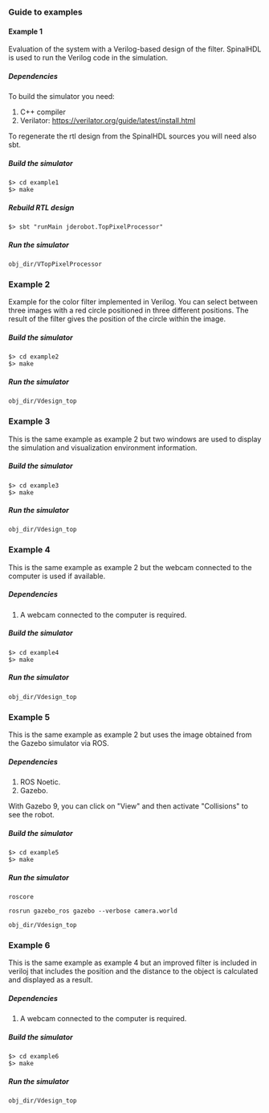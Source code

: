 ### Guide to examples

#### Example 1 
Evaluation of the system with a Verilog-based design of the filter. SpinalHDL is used to run the Verilog code in the simulation. 
##### Dependencies
To build the simulator you need:
1. C++ compiler
2. Verilator: https://verilator.org/guide/latest/install.html

To regenerate the rtl design from the SpinalHDL sources you will need also sbt.
##### Build the simulator
```
$> cd example1
$> make
```
##### Rebuild RTL design
```
$> sbt "runMain jderobot.TopPixelProcessor"
```
##### Run the simulator
```
obj_dir/VTopPixelProcessor
```

### Example 2
Example for the color filter implemented in Verilog. You can select between three images with a red circle positioned in three different positions. The result of the filter gives the position of the circle within the image.
##### Build the simulator
```
$> cd example2
$> make
```
##### Run the simulator
```
obj_dir/Vdesign_top
```

### Example 3
This is the same example as example 2 but two windows are used to display the simulation and visualization environment information.
##### Build the simulator
```
$> cd example3
$> make
```
##### Run the simulator
```
obj_dir/Vdesign_top
```

### Example 4
This is the same example as example 2 but the webcam connected to the computer is used if available.
##### Dependencies
1. A webcam connected to the computer is required.

##### Build the simulator
```
$> cd example4
$> make
```
##### Run the simulator
```
obj_dir/Vdesign_top
```

### Example 5
This is the same example as example 2 but uses the image obtained from the Gazebo simulator via ROS.
##### Dependencies
1. ROS Noetic.
2. Gazebo.

With Gazebo 9, you can click on "View" and then activate "Collisions" to see the robot.

##### Build the simulator
```
$> cd example5
$> make
```
##### Run the simulator
```
roscore
```
```
rosrun gazebo_ros gazebo --verbose camera.world
```
```
obj_dir/Vdesign_top
```

### Example 6
This is the same example as example 4 but an improved filter is included in veriloj that includes the position and the distance to the object is calculated and displayed as a result.
##### Dependencies
1. A webcam connected to the computer is required.

##### Build the simulator
```
$> cd example6
$> make
```
##### Run the simulator
```
obj_dir/Vdesign_top
```
